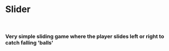 <h1>Slider</h1></br>
<h3>Very simple sliding game where the player slides left or right to catch falling 'balls'</h3>
